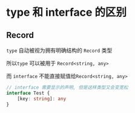 # type 和 interface 的区别

## Record

`type` 自动被视为拥有明确结构的 `Record` 类型

所以`type` 可以被用于 `Record<string, any>`

而 `interface` 不能直接赋值给`Record<string, any>`

```ts
// interface 需要显示的声明, 但是这样类型又会变宽松
interface Test {
	[key: string]: any
}
```
